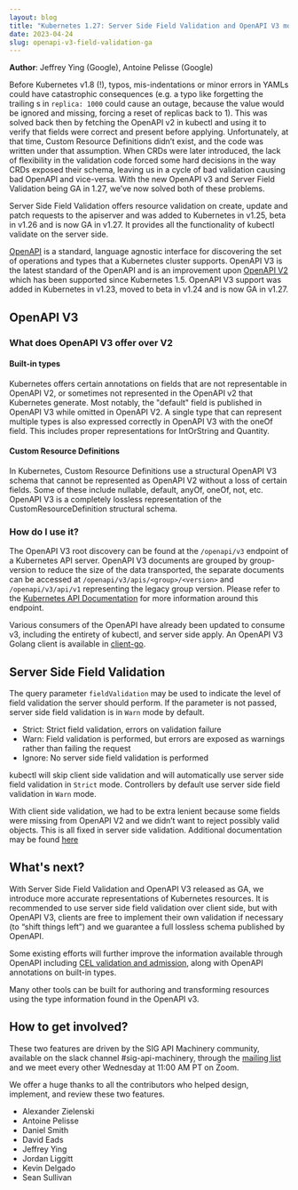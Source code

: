 ```yaml
---
layout: blog
title: "Kubernetes 1.27: Server Side Field Validation and OpenAPI V3 move to GA"
date: 2023-04-24
slug: openapi-v3-field-validation-ga
---
```


**Author**: Jeffrey Ying (Google), Antoine Pelisse (Google)

Before Kubernetes v1.8 (!), typos, mis-indentations or minor errors in
YAMLs could have catastrophic consequences (e.g. a typo like
forgetting the trailing s in `replica: 1000` could cause an outage,
because the value would be ignored and missing, forcing a reset of
replicas back to 1). This was solved back then by fetching the OpenAPI
v2 in kubectl and using it to verify that fields were correct and
present before applying. Unfortunately, at that time, Custom Resource
Definitions didn’t exist, and the code was written under that
assumption. When CRDs were later introduced, the lack of flexibility
in the validation code forced some hard decisions in the way CRDs
exposed their schema, leaving us in a cycle of bad validation causing
bad OpenAPI and vice-versa. With the new OpenAPI v3 and Server Field
Validation being GA in 1.27, we’ve now solved both of these problems.

Server Side Field Validation offers resource validation on create,
update and patch requests to the apiserver and was added to Kubernetes
in v1.25, beta in v1.26 and is now GA in v1.27. It provides all the
functionality of kubectl validate on the server side.

[OpenAPI](https://swagger.io/specification/) is a standard, language
agnostic interface for discovering the set of operations and types
that a Kubernetes cluster supports. OpenAPI V3 is the latest standard
of the OpenAPI and is an improvement upon [OpenAPI
V2](https://kubernetes.io/blog/2016/12/kubernetes-supports-openapi/)
which has been supported since Kubernetes 1.5. OpenAPI V3 support was
added in Kubernetes in v1.23, moved to beta in v1.24 and is now GA in
v1.27.

## OpenAPI V3

### What does OpenAPI V3 offer over V2

#### Built-in types

Kubernetes offers certain annotations on fields that are not
representable in OpenAPI V2, or sometimes not represented in the
OpenAPI v2 that Kubernetes generate. Most notably, the "default" field
is published in OpenAPI V3 while omitted in OpenAPI V2. A single type
that can represent multiple types is also expressed correctly in
OpenAPI V3 with the oneOf field. This includes proper representations
for IntOrString and Quantity.

#### Custom Resource Definitions

In Kubernetes, Custom Resource Definitions use a structural OpenAPI V3
schema that cannot be represented as OpenAPI V2 without a loss of
certain fields. Some of these include nullable, default, anyOf, oneOf,
not, etc. OpenAPI V3 is a completely lossless representation of the
CustomResourceDefinition structural schema.

### How do I use it?

The OpenAPI V3 root discovery can be found at the `/openapi/v3`
endpoint of a Kubernetes API server. OpenAPI V3 documents are grouped
by group-version to reduce the size of the data transported, the
separate documents can be accessed at
`/openapi/v3/apis/<group>/<version>` and `/openapi/v3/api/v1`
representing the legacy group version. Please refer to the [Kubernetes
API Documentation](/docs/concepts/overview/kubernetes-api/) for more
information around this endpoint.

Various consumers of the OpenAPI have already been updated to consume
v3, including the entirety of kubectl, and server side apply. An
OpenAPI V3 Golang client is available in
[client-go](https://github.com/kubernetes/client-go/blob/release-1.27/openapi3/root.go).

## Server Side Field Validation

The query parameter `fieldValidation` may be used to indicate the
level of field validation the server should perform. If the parameter
is not passed, server side field validation is in `Warn` mode by
default.

- Strict: Strict field validation, errors on validation failure
- Warn: Field validation is performed, but errors are exposed as
  warnings rather than failing the request
- Ignore: No server side field validation is performed

kubectl will skip client side validation and will automatically use
server side field validation in `Strict` mode. Controllers by default
use server side field validation in `Warn` mode.

With client side validation, we had to be extra lenient because some
fields were missing from OpenAPI V2 and we didn’t want to reject
possibly valid objects. This is all fixed in server side validation.
Additional documentation may be found
[here](/docs/reference/using-api/api-concepts/#field-validation)

## What's next?

With Server Side Field Validation and OpenAPI V3 released as GA, we
introduce more accurate representations of Kubernetes resources. It is
recommended to use server side field validation over client side, but
with OpenAPI V3, clients are free to implement their own validation if
necessary (to “shift things left”) and we guarantee a full lossless
schema published by OpenAPI.

Some existing efforts will further improve the information available
through OpenAPI including [CEL validation and
admission](/docs/reference/using-api/cel/), along with OpenAPI
annotations on built-in types.

Many other tools can be built for authoring and transforming resources
using the type information found in the OpenAPI v3.

## How to get involved?

These two features are driven by the SIG API Machinery community,
available on the slack channel \#sig-api-machinery, through the
[mailing
list](https://groups.google.com/g/kubernetes-sig-api-machinery) and we
meet every other Wednesday at 11:00 AM PT on Zoom.

We offer a huge thanks to all the contributors who helped design,
implement, and review these two features.

- Alexander Zielenski
- Antoine Pelisse
- Daniel Smith
- David Eads
- Jeffrey Ying
- Jordan Liggitt
- Kevin Delgado
- Sean Sullivan
